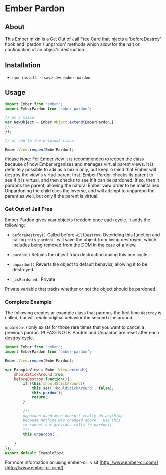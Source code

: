 Ember Pardon
===========

## About

This Ember mixin is a Get Out of Jail Free Card that injects a 'beforeDestroy' hook and 'pardon'/'unpardon' methods which allow for the halt or continuation of an object's destruction.

## Installation

* `npm install --save-dev ember-pardon`

## Usage

```js
import Ember from 'ember';
import EmberPardon from 'ember-pardon';

// as a mixin:
var NewObject = Ember.Object.extend(EmberPardon,{
// ...
});

// or add to the original class:

Ember.View.reopen(EmberPardon);
```

Please Note:  For Ember.View it is recommended to reopen the class because of how Ember organizes and manages virtual parent views.  It is definitely possible to add as a mixin only, but keep in mind that Ember will destroy the view's virtual parent first.  Ember Pardon checks its parent to see if it is virtual, and then checks to see if it can be pardoned.  If so, then it pardons the parent, allowing the natural Ember view order to be maintained.  Unpardoning the child does the inverse, and will attempt to unpardon the parent as well, but only if the parent is virtual.


### Get Out of Jail Free

Ember Pardon gives your objects freedom once each cycle.  It adds the following:

* `beforeDestroy()`
Called before `willDestroy`.  Overriding this function and calling `this.pardon()` will save the object from being destroyed, which includes being removed from the DOM in the case of a View.

* `pardon()`
Retains the object from destruction during this one cycle.

* `unpardon()`
Reverts the object to default behavior, allowing it to be destroyed.

* `_isPardoned` : Private

Private variable that tracks whether or not the object should be pardoned.


### Complete Example

The following creates an example class that pardons the first time `destroy` is called, but will retain original behavior the second time around.

`unpardon()` only exists for those rare times that you want to cancel a previous pardon.  PLEASE NOTE: Pardon and Unpardon are reset after each destroy cycle.

```js
import Ember from 'ember';
import EmberPardon from 'ember-pardon';

Ember.View.reopen(EmberPardon);

var ExampleView = Ember.View.extend({
	shouldStickAround:true,
	beforeDestroy:function(){
		if (this.shouldStickAround){
			this.set('shouldStickAround', false);
			this.pardon();
			return;
		}
		
		/**
		unpardon used here doesn't really do anything
		because nothing was changed above.  Use this
		to cancel out previous calls to pardon().
		**/
		this.unpardon();
		
	}
});
export default ExampleView;
```

For more information on using ember-cli, visit [http://www.ember-cli.com/](http://www.ember-cli.com/).
